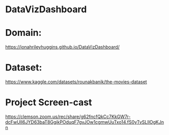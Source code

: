 # DataVizDashboard
# Domain:
https://jonahrileyhuggins.github.io/DataVizDashboard/ 

# Dataset:
https://www.kaggle.com/datasets/rounakbanik/the-movies-dataset

# Project Screen-cast
https://clemson.zoom.us/rec/share/g62fncfQkCc7KkGW7r-dcFwUlI6JYD63baT8GgikPOduqF7gvJOw1cgmwUuTxo14.fS0yTvSLIlOgKJnn
